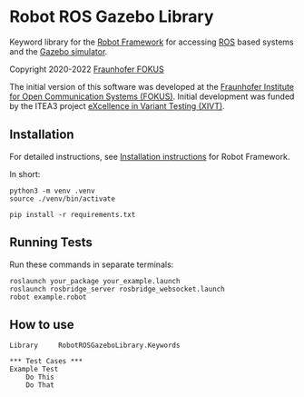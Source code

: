 # Robot ROS Gazebo Library

Keyword library for the [Robot Framework](https://robotframework.org/) for accessing [ROS](https://www.ros.org/) based systems and the [Gazebo simulator](http://gazebosim.org/).

Copyright 2020-2022 [Fraunhofer FOKUS](https://www.fokus.fraunhofer.de/)

The initial version of this software was developed at the [Fraunhofer Institute for Open Communication Systems (FOKUS)](https://www.fokus.fraunhofer.de/).
Initial development was funded by the ITEA3 project [eXcellence in Variant Testing (XIVT)](https://itea4.org/project/xivt.html).

## Installation

For detailed instructions, see [Installation instructions](https://github.com/robotframework/robotframework/blob/master/INSTALL.rst) for Robot Framework.

In short:

    python3 -m venv .venv
    source ./venv/bin/activate
    
    pip install -r requirements.txt

## Running Tests

Run these commands in separate terminals:

    roslaunch your_package your_example.launch
    roslaunch rosbridge_server rosbridge_websocket.launch
    robot example.robot

## How to use

    Library     RobotROSGazeboLibrary.Keywords

    *** Test Cases ***
    Example Test
        Do This
        Do That